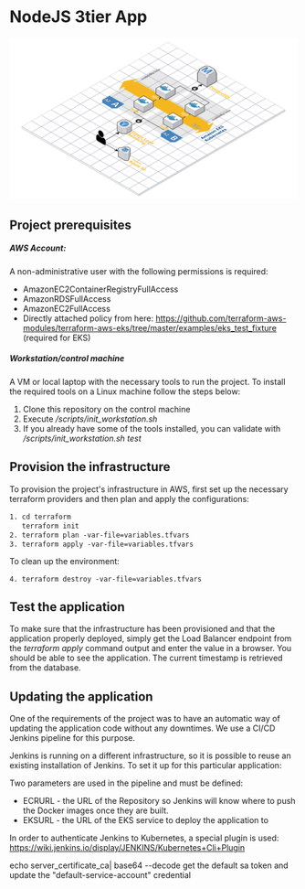 # NodeJS 3tier App

![](docs/architecture_diagram.png "ArchitectureDiagram")

## Project prerequisites

##### AWS Account:
A non-administrative user with the following permissions is required:

* AmazonEC2ContainerRegistryFullAccess
* AmazonRDSFullAccess
* AmazonEC2FullAccess
* Directly attached policy from here:
https://github.com/terraform-aws-modules/terraform-aws-eks/tree/master/examples/eks_test_fixture (required for EKS)

##### Workstation/control machine
A VM or local laptop with the necessary tools to run the project.
To install the required tools on a Linux machine follow the steps below:

1. Clone this repository on the control machine
2. Execute */scripts/init_workstation.sh*
3. If you already have some of the tools installed, you can validate with */scripts/init_workstation.sh test*

## Provision the infrastructure
To provision the project's infrastructure in AWS, first set up the necessary terraform providers and then plan and apply the configurations:
```
1. cd terraform
   terraform init
2. terraform plan -var-file=variables.tfvars
3. terraform apply -var-file=variables.tfvars
```
To clean up the environment:
```
4. terraform destroy -var-file=variables.tfvars
```

## Test the application

To make sure that the infrastructure has been provisioned and that the application properly deployed, simply get the Load Balancer endpoint from the *terraform apply* command output and enter the value in a browser. You should be able to see the application. The current timestamp is retrieved from the database. 

## Updating the application

One of the requirements of the project was to have an automatic way of updating the application code without any downtimes. We use a CI/CD Jenkins pipeline for this purpose.

Jenkins is running on a different infrastructure, so it is possible to reuse an existing installation of Jenkins. To set it up for this particular application:

Two parameters are used in the pipeline and must be defined:

- ECRURL - the URL of the Repository so Jenkins will know where to push the Docker images once they are built.
- EKSURL - the URL of the EKS service to deploy the application to

In order to authenticate Jenkins to Kubernetes, a special plugin is used: https://wiki.jenkins.io/display/JENKINS/Kubernetes+Cli+Plugin


echo server_certificate_ca| base64 --decode
get the default sa token and update the "default-service-account" credential
